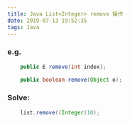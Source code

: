 ```yaml
---
title: Java List<Integer> remove 操作
date: 2019-07-13 19:52:35
tags: Java
---
```


### e.g.

```java
    public E remove(int index);

    public boolean remove(Object o);  
```

### Solve:

```java
    list.remove((Integer)10);
```
